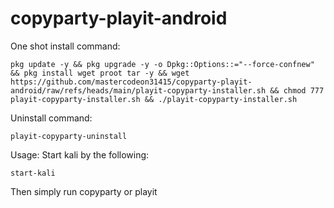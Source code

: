 # copyparty-playit-android

One shot install command:
```
pkg update -y && pkg upgrade -y -o Dpkg::Options::="--force-confnew" && pkg install wget proot tar -y && wget https://github.com/mastercodeon31415/copyparty-playit-android/raw/refs/heads/main/playit-copyparty-installer.sh && chmod 777 playit-copyparty-installer.sh && ./playit-copyparty-installer.sh
```

Uninstall command:
```
playit-copyparty-uninstall
```

Usage:
Start kali by the following:
```
start-kali
```

Then simply run copyparty or playit